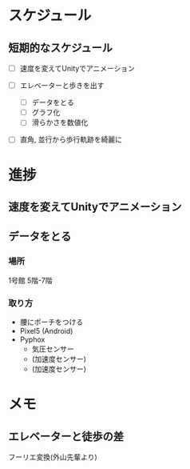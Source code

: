 # スケジュール
## 短期的なスケジュール
- [ ] 速度を変えてUnityでアニメーション
- [ ] エレベーターと歩きを出す
  - [ ] データをとる
  - [ ] グラフ化
  - [ ] 滑らかさを数値化
- [ ] 直角, 並行から歩行軌跡を綺麗に


# 進捗
## 速度を変えてUnityでアニメーション

## データをとる
### 場所
1号館 5階-7階  

### 取り方
- 腰にポーチをつける
- Pixel5 (Android)
- Pyphox
  - 気圧センサー
  - (加速度センサー)
  - (加速度センサー)


# メモ
## エレベーターと徒歩の差
フーリエ変換(外山先輩より)
